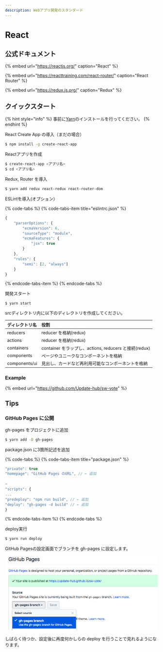 ```yaml
---
description: Webアプリ開発のスタンダード
---
```


# React

## 公式ドキュメント

{% embed url="https://reactjs.org/" caption="React" %}

{% embed url="https://reacttraining.com/react-router/" caption="React Router" %}

{% embed url="https://redux.js.org/" caption="Redux" %}

## クイックスタート

{% hint style="info" %}
事前に[Yarn](https://yarnpkg.com/lang/ja/)のインストールを行ってください。
{% endhint %}

React Create App の導入（まだの場合）

```bash
$ npm install -g create-react-app
```

Reactアプリを作成

```bash
$ create-react-app <アプリ名>
$ cd <アプリ名>
```

Redux, Router を導入

```bash
$ yarn add redux react-redux react-router-dom
```

ESLintを導入\(オプション）

{% code-tabs %}
{% code-tabs-item title="eslintrc.json" %}
```javascript
{
    "parserOptions": {
        "ecmaVersion": 6,
        "sourceType": "module",
        "ecmaFeatures": {
            "jsx": true
        }
    },
    "rules": {
        "semi": [2, "always"]
    }
}
```
{% endcode-tabs-item %}
{% endcode-tabs %}

開発スタート

```text
$ yarn start
```

srcディレクトリ内に以下のディレクトリを作成してください。

| ディレクトリ名 | 役割 |
| :--- | :--- |
| reducers | reducer を格納\(redux\) |
| actions | reducer を格納\(redux\) |
| containers | container をラップし、actions, reducers と接続\(redux\) |
| components | ページやユニークなコンポーネントを格納 |
| components/ui | 見出し、カードなど再利用可能なコンポーネントを格納 |

###  Example

{% embed url="https://github.com/Update-hub/sw-vote" %}

## Tips

### GitHub Pages に公開

gh-pages をプロジェクトに追加

```bash
$ yarn add -D gh-pages
```

package.json に3箇所記述を追加

{% code-tabs %}
{% code-tabs-item title="package.json" %}
```javascript
"private": true
"homepage": "GitHub Pages のURL", // ← 追加

~
"scripts": {
...
"predeploy": "npm run build", // ← 追加
"deploy": "gh-pages -d build" // ← 追加
}
```
{% endcode-tabs-item %}
{% endcode-tabs %}

deploy実行

```bash
$ yarn run deploy
```

GitHub Pagesの設定画面でブランチを gh-pages に設定します。

![](../../.gitbook/assets/sukurnshotto-2018-04-12-170556.png)

しばらく待つか、設定後に再度何かしらの deploy を行うことで見れるようになります。

